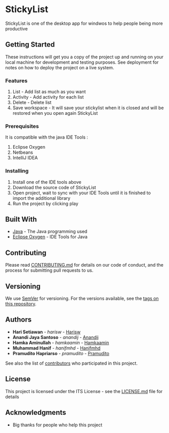 # StickyList

StickyList is one of the desktop app for windwos to help people being more productive

## Getting Started

These instructions will get you a copy of the project up and running on your local machine for development and testing purposes. See deployment for notes on how to deploy the project on a live system.

### Features

1. List - Add list as much as you want
2. Activity - Add activity for each list
3. Delete - Delete list
4. Save workspace - It will save your stickylist when it is closed and will be restored when you open again StickyList

### Prerequisites

It is compatible with the java IDE Tools :
1. Eclipse Oxygen
2. Netbeans
3. IntelliJ IDEA

### Installing
1. Install one of the IDE tools above
2. Download the source code of StickyList
3. Open project, wait to sync with your IDE Tools until it is finished to import the additional library
4. Run the project by clicking play


## Built With

* [Java](https://docs.oracle.com/javase/7/docs/api/) - The Java programming used
* [Eclipse Oxygen](https://www.eclipse.org/downloads/packages/release/Oxygen/1A) - IDE Tools for Java

## Contributing

Please read [CONTRIBUTING.md](https://gist.github.com/PurpleBooth/b24679402957c63ec426) for details on our code of conduct, and the process for submitting pull requests to us.

## Versioning

We use [SemVer](http://semver.org/) for versioning. For the versions available, see the [tags on this repository](https://github.com/your/project/tags). 

## Authors

* **Hari Setiawan** - *harisw* - [Harisw](https://github.com/harisw)
* **Anandi Jaya Santoso** - *anandij* - [Anandij](https://github.com/Anandij)
* **Hamka Aminullah** - *hamkaamin* - [Hamkaamin](https://github.com/hamkaamin)
* **Muhammad Hanif** - *hanifmhd* - [Hanifmhd](https://github.com/hanifmhd)
* **Pramudito Hapriarso** - *pramudito* - [Pramudito](https://github.com/pramudito)

See also the list of [contributors](https://github.com/harisw/StickyList/graphs/contributors) who participated in this project.

## License

This project is licensed under the ITS License - see the [LICENSE.md](LICENSE.md) file for details

## Acknowledgments

* Big thanks for people who help this project
